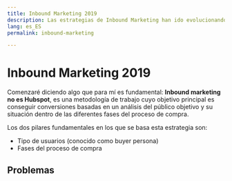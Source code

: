 ```yaml
---
title: Inbound Marketing 2019
description: Las estrategias de Inbound Marketing han ido evolucionando durante los últimos años. Aprende a sacar el máximo rendimiento
lang: es_ES
permalink: inbound-marketing

---
```


# Inbound Marketing 2019

Comenzaré diciendo algo que para mí es fundamental: **Inbound marketing no es Hubspot**, es una metodología de trabajo cuyo objetivo principal es conseguir conversiones basadas en un análisis del público objetivo y su situación dentro de las diferentes fases del proceso de compra.

Los dos pilares fundamentales en los que se basa esta estrategia son:

 - Tipo de usuarios (conocido como buyer persona)
 - Fases del proceso de compra

## Problemas 

<!--stackedit_data:
eyJoaXN0b3J5IjpbMTQ3MDg5MTI5N119
-->